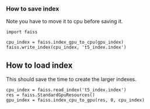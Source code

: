 ### How to save index

Note you have to move it to cpu before saving it.

```
import faiss

cpu_index = faiss.index_gpu_to_cpu(gpu_index)
faiss.write_index(cpu_index, 't5_index.index')
```

## How to load index

This should save the time to create the larger indexes.

```
cpu_index = faiss.read_index('t5_index.index')
res = faiss.StandardGpuResources()
gpu_index = faiss.index_cpu_to_gpu(res, 0, cpu_index)
```
